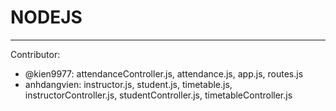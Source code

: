 # NODEJS
-------------------
Contributor:
+ @kien9977: attendanceController.js, attendance.js, app.js, routes.js
+ anhdangvien: instructor.js, student.js, timetable.js, instructorController.js, studentController.js, timetableController.js
